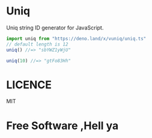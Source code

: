 # Uniq
Uniq string ID generator for JavaScript.

```js
import uniq from "https://deno.land/x/vuniq/uniq.ts"
// default length is 12
uniq() //=> "sbYWZ1yWjU"

uniq(10) //=> "gtFo83Hh"
```
# LICENCE 
MIT

# Free Software ,Hell ya

